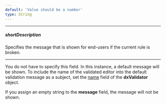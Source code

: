 ```yaml
---
default: 'Value should be a number'
type: String
---
```

---
##### shortDescription
Specifies the message that is shown for end-users if the current rule is broken.

---
You do not have to specify this field. In this instance, a default message will be shown. To include the name of the validated editor into the default validation message as a subject, set the [name](/api-reference/10%20UI%20Widgets/dxValidator/1%20Configuration/name.md '/Documentation/ApiReference/UI_Widgets/dxValidator/Configuration/#name') field of the **dxValidator** object.

If you assign an empty string to the **message** field, the message will not be shown.